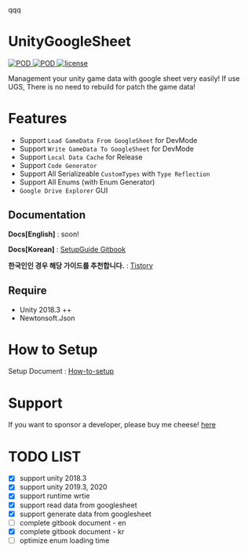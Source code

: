 qqq 
 
 # UnityGoogleSheet 

<p align="left">
    <a href="https://github.com/shlifedev/UnityGoogleSheet/release">
        <img src="https://img.shields.io/badge/release-v.0.1.1-green.svg"
             alt="POD">
    </a>
    <a href="https://github.com/shlifedev/UnityGoogleSheet/release">
        <img src="https://img.shields.io/badge/support-unity2018.3++-red.svg"
             alt="POD">
    </a>
    <a href="https://opensource.org/licenses/MIT">
        <img src="https://img.shields.io/badge/license-MIT-orange.svg"
             alt="license">
    </a> 
</p>

Management your unity game data with google sheet very easily! If use UGS, There is no need to rebuild for patch the game data!
 
 # Features
 - Support `Load GameData From GoogleSheet` for DevMode
 - Support `Write GameData To GoogleSheet` for DevMode
 - Support `Local Data Cache` for Release
 - Support `Code Generator ` 
 - Support  All Serializeable `CustomTypes` with `Type Reflection`
 - Support  All Enums (with Enum Generator)
 - `Google Drive Explorer` GUI   

 ## Documentation
**Docs[English]** : soon!   

**Docs[Korean]** : [SetupGuide Gitbook](https://shlifedev.gitbook.io/unitygooglesheet/)    

**한국인인 경우 해당 가이드를 추천합니다.** : [Tistory](https://shlifedev.tistory.com/33)  



## Require
  - Unity 2018.3 ++
  - Newtonsoft.Json   
  
 # How to Setup
 Setup Document : [How-to-setup](http://shlifedev.gitbook.io/) 
  
 # Support
 If you want to sponsor a developer, please buy me cheese! [here](http://paypal.me/shlifedev)


 # TODO LIST
- [x] support unity 2018.3
- [x] support unity 2019.3, 2020
- [x] support runtime wrtie
- [x] support read data from googlesheet
- [x] support generate data from googlesheet
- [ ] complete gitbook document - en
- [x] complete gitbook document - kr
- [ ] optimize enum loading time
